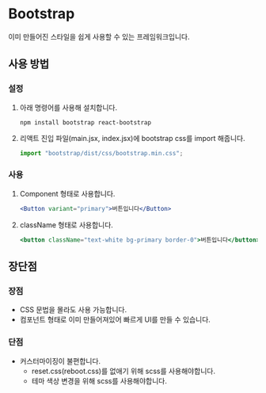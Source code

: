 # Bootstrap

이미 만들어진 스타일을 쉽게 사용할 수 있는 프레임워크입니다.

## 사용 방법

### 설정

1. 아래 명령어를 사용해 설치합니다.

   ```shell
   npm install bootstrap react-bootstrap
   ```

2. 리액트 진입 파일(main.jsx, index.jsx)에 bootstrap css를 import 해줍니다.

   ```jsx
   import "bootstrap/dist/css/bootstrap.min.css";
   ```

### 사용

1. Component 형태로 사용합니다.

   ```jsx
   <Button variant="primary">버튼입니다</Button>
   ```

2. className 형태로 사용합니다.

   ```jsx
   <button className="text-white bg-primary border-0">버튼입니다</button>
   ```

## 장단점

### 장점

- CSS 문법을 몰라도 사용 가능합니다.
- 컴포넌트 형태로 이미 만들어져있어 빠르게 UI를 만들 수 있습니다.

### 단점

- 커스터마이징이 불편합니다.
  - reset.css(reboot.css)를 없애기 위해 scss를 사용해야합니다.
  - 테마 색상 변경을 위해 scss를 사용해야합니다.
